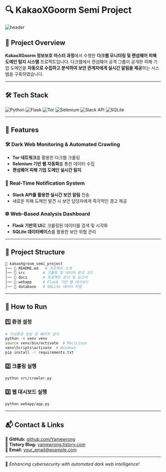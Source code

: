 # 🔍 KakaoXGoorm Semi Project

![header](https://capsule-render.vercel.app/api?type=waving&color=gradient&height=200&section=header&text=Cybersecurity%20Project&fontSize=40&fontAlignY=40)

## 📌 Project Overview

**KakaoXGoorm 정보보호 마스터 과정**에서 수행한 **다크웹 모니터링 및 랜섬웨어 피해 도메인 탐지 시스템** 프로젝트입니다. 다크웹에서 랜섬웨어 공격 그룹이 공개한 피해 기업 도메인을 **자동으로 수집하고 분석하여 보안 관계자에게 실시간 알림을 제공**하는 시스템을 구축하였습니다.

---

## 🛠 Tech Stack

![Python](https://img.shields.io/badge/Python-3776AB?style=for-the-badge&logo=python&logoColor=white)
![Flask](https://img.shields.io/badge/Flask-000000?style=for-the-badge&logo=flask&logoColor=white)
![Tor](https://img.shields.io/badge/Tor-7D4698?style=for-the-badge&logo=torproject&logoColor=white)
![Selenium](https://img.shields.io/badge/Selenium-43B02A?style=for-the-badge&logo=selenium&logoColor=white)
![Slack API](https://img.shields.io/badge/Slack-4A154B?style=for-the-badge&logo=slack&logoColor=white)
![SQLite](https://img.shields.io/badge/SQLite-003B57?style=for-the-badge&logo=sqlite&logoColor=white)

---

## 🚀 Features

### 🛠 **Dark Web Monitoring & Automated Crawling**
- **Tor 네트워크**를 활용한 다크웹 크롤링
- **Selenium 기반 웹 자동화**를 통한 데이터 수집
- **랜섬웨어 피해 기업 도메인 실시간 탐지**

### 🔔 **Real-Time Notification System**
- **Slack API를 활용한 실시간 보안 알림** 전송
- 새로운 피해 도메인 발견 시 보안 담당자에게 즉각적인 경고 제공

### 🌐 **Web-Based Analysis Dashboard**
- **Flask 기반의 UI**로 크롤링된 데이터를 검색 및 시각화
- **SQLite 데이터베이스**를 활용한 보안 위협 관리

---

## 📜 Project Structure

```bash
📂 kakaoXgroom_semi_project
│── 📜 README.md   # 프로젝트 소개
│── 📂 src        # 크롤링 및 데이터 분석 코드
│── 📂 docs       # 프로젝트 문서 및 보고서
│── 📂 webapp     # Flask 기반 웹 대시보드
│── 📂 database   # SQLite 데이터 저장
```

---

## 📌 How to Run

### 1️⃣ **환경 설정**
```bash
# 가상환경 생성 및 패키지 설치
python -m venv venv
source venv/bin/activate  # Mac/Linux
venv\Scripts\activate  # Windows
pip install -r requirements.txt
```

### 2️⃣ **크롤링 실행**
```bash
python src/crawler.py
```

### 3️⃣ **웹 대시보드 실행**
```bash
python webapp/app.py
```

---

## 📬 Contact & Links

🔗 **GitHub:** [github.com/Yamewrong](https://github.com/Yamewrong)  
🔗 **Tistory Blog:** [yamewrong.tistory.com](https://yamewrong.tistory.com)  
📧 **Email:** [your_email@example.com](mailto:your_email@example.com)  

---

🚀 *Enhancing cybersecurity with automated dark web intelligence!*
